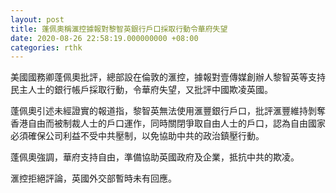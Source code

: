 ```yaml
---
layout: post
title: 蓬佩奧稱滙控據報對黎智英銀行戶口採取行動令華府失望
date: 2020-08-26 22:58:19.000000000 +08:00
categories: rthk
---
```


美國國務卿蓬佩奧批評，總部設在倫敦的滙控，據報對壹傳媒創辦人黎智英等支持民主人士的銀行帳戶採取行動，令華府失望，又批評中國欺凌英國。

蓬佩奧引述未經證實的報道指，黎智英無法使用滙豐銀行戶口，批評滙豐維持剝奪香港自由而被制裁人士的戶口運作，同時關閉爭取自由人士的戶口，認為自由國家必須確保公司利益不受中共壓制，以免協助中共的政治鎮壓行動。

蓬佩奧強調，華府支持自由，準備協助英國政府及企業，抵抗中共的欺凌。

滙控拒絕評論，英國外交部暫時未有回應。

